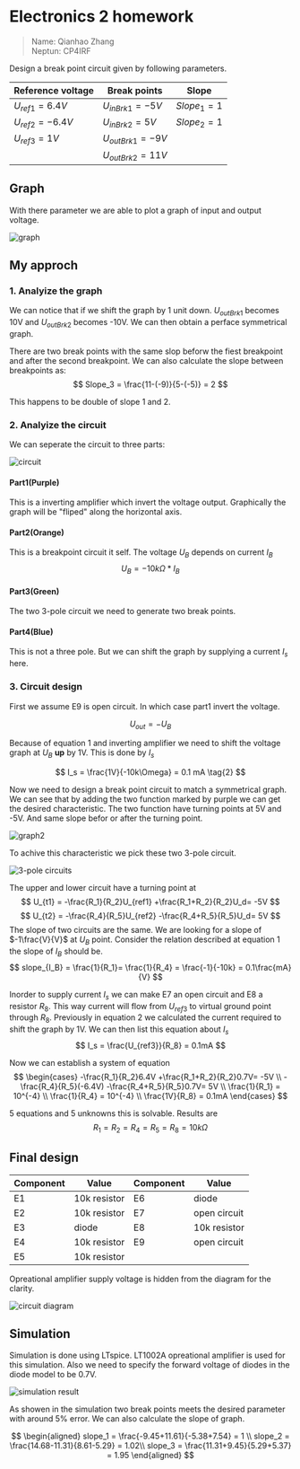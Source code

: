 # Electronics 2 homework
> Name: Qianhao Zhang  
> Neptun: CP4IRF

Design a break point circuit given by following parameters.



| Reference voltage| Break points | Slope |
|---|---|---|
| $U_{ref1} = 6.4V$ | $U_{inBrk1} = -5V$ | $Slope_1 = 1$
| $U_{ref2} = -6.4V$ | $U_{inBrk2} = 5V$ | $Slope_2 = 1$
| $U_{ref3} = 1V$ | $U_{outBrk1} = -9V$ | 
| | $U_{outBrk2} = 11V$ | 

## Graph
With there parameter we are able to plot a graph of input and output voltage.

![graph](./graph.jpg)

## My approch

### 1. Analyize the graph
We can notice that if we shift the graph by 1 unit down. $U_{outBrk1}$ becomes 10V and $U_{outBrk2}$ becomes -10V. We can then obtain a perface symmetrical graph.

There are two break points with the same slop beforw the fiest breakpoint and after the second breakpoint. We can also calculate the slope between breakpoints as:
$$
Slope_3 = \frac{11-(-9)}{5-(-5)} = 2
$$

This happens to be double of slope 1 and 2.

### 2. Analyize the circuit
We can seperate the circuit to three parts:

![circuit](./circuit.jpg)

#### Part1(Purple)
This is a inverting amplifier which invert the voltage output. Graphically the graph will be "fliped" along the horizontal axis.

#### Part2(Orange)
This is a breakpoint circuit it self. The voltage $U_B$ depends on current $I_B$
$$ U_B = - 10k\Omega * I_B \tag{1}$$ 

#### Part3(Green)
The two 3-pole circuit we need to generate two break points.

#### Part4(Blue)
This is not a three pole. But we can shift the graph by supplying a current $I_s$ here.


### 3. Circuit design
First we assume E9 is open circuit. In which case part1 invert the voltage. 

$$U_{out} = - U_B$$

Because of equation 1 and inverting amplifier we need to shift the voltage graph at $U_B$ **up** by 1V. This is done by $I_s$

$$ I_s = \frac{1V}{-10k\Omega} = 0.1 mA \tag{2} $$

Now we need to design a break point circuit to match a symmetrical graph. We can see that by adding the two function marked by purple we can get the desired characteristic. The two function have turning points at 5V and -5V. And same slope befor or after the turning point.

![graph2](./graph2.jpg)

To achive this characteristic we pick these two 3-pole circuit.

![3-pole circuits](./design.jpg)

The upper and lower circuit have a turning point at 
$$ U_{t1} = -\frac{R_1}{R_2}U_{ref1} +\frac{R_1+R_2}{R_2}U_d= -5V $$ 
$$ U_{t2} = -\frac{R_4}{R_5}U_{ref2} -\frac{R_4+R_5}{R_5}U_d= 5V  $$
The slope of two circuits are the same. We are looking for a slope of $-1\frac{V}{V}$ at $U_B$ point. Consider the relation described at equation 1 the slope of $I_B$ should be.
$$ slope_{I_B} = \frac{1}{R_1}= \frac{1}{R_4} = \frac{-1}{-10k} = 0.1\frac{mA}{V} $$

Inorder to supply current $I_s$ we can make E7 an open circuit and E8 a resistor $R_8$. This way current will flow from $U_{ref3}$ to virtual ground point through $R_8$. Previously in equation 2 we calculated the current required to shift the graph by 1V. We can then list this equation about $I_s$
$$ I_s = \frac{U_{ref3}}{R_8} = 0.1mA $$

Now we can establish a system of equation
$$
\begin{cases}
        -\frac{R_1}{R_2}6.4V +\frac{R_1+R_2}{R_2}0.7V= -5V \\
        -\frac{R_4}{R_5}(-6.4V) -\frac{R_4+R_5}{R_5}0.7V= 5V \\
        \frac{1}{R_1} = 10^{-4} \\
        \frac{1}{R_4} = 10^{-4} \\
        \frac{1V}{R_8} = 0.1mA
\end{cases}
$$

5 equations and 5 unknowns this is solvable. Results are
$$
{R_1} = {R_2} = {R_4} = {R_5} = {R_8} = 10k\Omega
$$

## Final design 
|Component|Value|Component|Value|
|----|----|----|----|
|E1|10k resistor|E6|diode|
|E2|10k resistor|E7|open circuit|
|E3|diode|E8|10k resistor|
|E4|10k resistor|E9|open circuit|
|E5|10k resistor|

Opreational amplifier supply voltage is hidden from the diagram for the clarity.

![circuit diagram](./design2.jpg)

## Simulation
Simulation is done using LTspice. LT1002A opreational amplifier is used for this simulation. Also we need to specify the forward voltage of diodes in the diode model to be 0.7V.

![simulation result](./plot1.jpg)

As showen in the simulation two break points meets the desired parameter with around 5% error. We can also calculate the slope of graph.

$$
\begin{aligned}
slope_1 = \frac{-9.45+11.61}{-5.38+7.54} = 1 \\ 
slope_2 = \frac{14.68-11.31}{8.61-5.29} = 1.02\\
slope_3 = \frac{11.31+9.45}{5.29+5.37} = 1.95
\end{aligned}
$$







